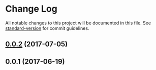 # Change Log

All notable changes to this project will be documented in this file. See [standard-version](https://github.com/conventional-changelog/standard-version) for commit guidelines.

<a name="0.0.2"></a>
## [0.0.2](https://github.com/rand0me/ng-tutorevo/compare/v0.0.1...v0.0.2) (2017-07-05)



<a name="0.0.1"></a>
## 0.0.1 (2017-06-19)
